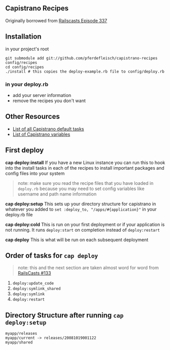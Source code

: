 ## Capistrano Recipes
Originally borrowed from [Railscasts Episode 337](http://railscasts.com/episodes/337-capistrano-recipes)

## Installation

in your project's root

```
git submodule add git://github.com/pferdefleisch/capistrano-recipes config/recipes
cd config/recipes
./install # this copies the deploy-example.rb file to config/deploy.rb
```

### in your deploy.rb

* add your server information
* remove the recipes you don't want

## Other Resources

* [List of all Capistrano default tasks](https://github.com/capistrano/capistrano/wiki/Capistrano-Tasks)
* [List of Capistrano variables](https://github.com/capistrano/capistrano/wiki/2.x-Significant-Configuration-Variables)

## First deploy
__cap deploy:install__
If you have a new Linux instance you can run this to hook into the install tasks in each of the recipes to install important packages and config files into your system
> note: make sure you read the recipe files that you have loaded in `deploy.rb` because you may need to set config variables like username and path name information

__cap deploy:setup__
This sets up your directory structure for capistrano in whatever you added to
`set :deploy_to, "/apps/#{application}"`
in your deploy.rb file

__cap deploy:cold__
This is run on your first deployment or if your application is not running.
It runs `deploy:start` on completion instead of `deploy:restart`

__cap deploy__
This is what will be run on each subsequent deployment

## Order of tasks for `cap deploy`
> note: this and the next section are taken almost word for word from [RailsCasts #133](http://railscasts.com/episodes/133-capistrano-tasks)

1. `deploy:update_code`
2. `deploy:symlink_shared`
3. `deploy:symlink`
4. `deploy:restart`

## Directory Structure after running `cap deploy:setup`

```
myapp/releases
myapp/current -> releases/20081019001122
myapp/shared
```
